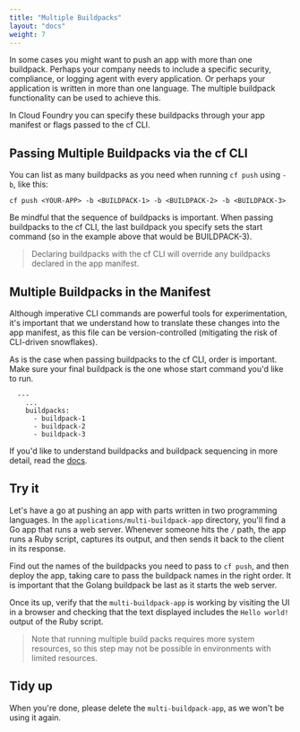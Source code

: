 ```yaml
---
title: "Multiple Buildpacks"
layout: "docs"
weight: 7
---
```


In some cases you might want to push an app with more than one buildpack. Perhaps your company needs to include a specific security, compliance, or logging agent with every application. Or perhaps your application is written in more than one language. The multiple buildpack functionality can be used to achieve this.

In Cloud Foundry you can specify these buildpacks through your app manifest or flags passed to the cf CLI.


## Passing Multiple Buildpacks via the cf CLI

You can list as many buildpacks as you need when running `cf push` using `-b`, like this:

```
cf push <YOUR-APP> -b <BUILDPACK-1> -b <BUILDPACK-2> -b <BUILDPACK-3>
```

Be mindful that the sequence of buildpacks is important. When passing buildpacks to the cf CLI, the last buildpack you specify sets the start command (so in the example above that would be BUILDPACK-3).

> Declaring buildpacks with the cf CLI will override any buildpacks declared in the app manifest.

## Multiple Buildpacks in the Manifest

Although imperative CLI commands are powerful tools for experimentation, it's important that we understand how to translate these changes into the app manifest, as this file can be version-controlled (mitigating the risk of CLI-driven snowflakes).

As is the case when passing buildpacks to the cf CLI, order is important. Make sure your final buildpack is the one whose start command you'd like to run.
```
  ---
    ...
    buildpacks:
      - buildpack-1
      - buildpack-2
      - buildpack-3
```

If you'd like to understand buildpacks and buildpack sequencing in more detail, read the [docs](https://docs.cloudfoundry.org/buildpacks/understand-buildpacks.html).

## Try it

Let's have a go at pushing an app with parts written in two programming languages. In the  `applications/multi-buildpack-app` directory, you'll find a Go app that runs a web server. Whenever someone hits the `/` path, the app runs a Ruby script, captures its output, and then sends it back to the client in its response.

Find out the names of the buildpacks you need to pass to `cf push`, and then deploy the app, taking care to pass the buildpack names in the right order. It is important that the Golang buildpack be last as it starts the web server.

Once its up, verify that the `multi-buildpack-app` is working by visiting the UI in a browser and checking that the text displayed includes the `Hello world!` output of the Ruby script.

> Note that running multiple build packs requires more system resources, so this step may not be possible in environments with limited resources.

## Tidy up

When you're done, please delete the `multi-buildpack-app`, as we won't be using it again.